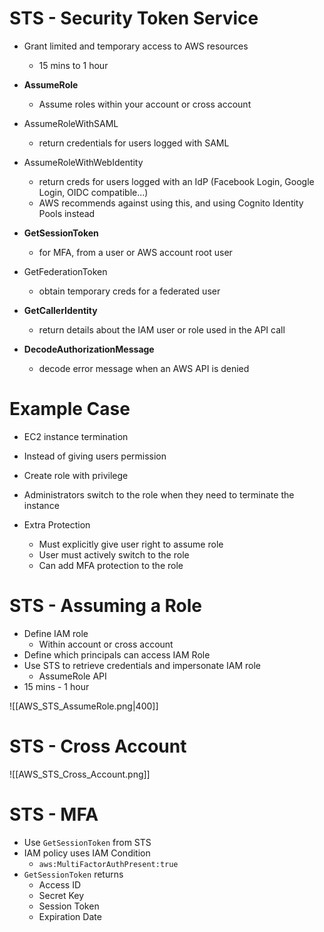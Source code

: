 # STS - Security Token Service

- Grant limited and temporary access to AWS resources
	- 15 mins to 1 hour

- **AssumeRole**
	- Assume roles within your account or cross account  
- AssumeRoleWithSAML
	- return credentials for users logged with SAML  
- AssumeRoleWithWebIdentity  
	- return creds for users logged with an IdP (Facebook Login, Google Login, OIDC compatible...)  
	- AWS recommends against using this, and using Cognito Identity Pools instead  
- **GetSessionToken**
	- for MFA, from a user or AWS account root user  
- GetFederationToken
	- obtain temporary creds for a federated user  
- **GetCallerIdentity**
	- return details about the IAM user or role used in the API call
- **DecodeAuthorizationMessage**
	- decode error message when an AWS API is denied

# Example Case

- EC2 instance termination
- Instead of giving users permission
- Create role with privilege
- Administrators switch to the role when they need to terminate the instance

- Extra Protection
	- Must explicitly give user right to assume role
	- User must actively switch to the role
	- Can add MFA protection to the role

# STS - Assuming a Role

- Define IAM role
	- Within account or cross account
- Define which principals can access IAM Role
- Use STS to retrieve credentials and impersonate IAM role
	- AssumeRole API
- 15 mins - 1 hour

![[AWS_STS_AssumeRole.png|400]]

# STS - Cross Account

![[AWS_STS_Cross_Account.png]]

# STS - MFA

- Use `GetSessionToken` from STS
- IAM policy uses IAM Condition
	- `aws:MultiFactorAuthPresent:true`
- `GetSessionToken` returns
	- Access ID
	- Secret Key
	- Session Token
	- Expiration Date